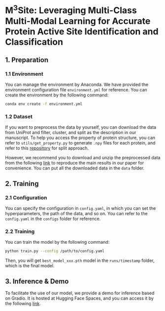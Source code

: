 # M<sup>3</sup>Site: Leveraging Multi-Class Multi-Modal Learning for Accurate Protein Active Site Identification and Classification

## 1. Preparation

### 1.1 Environment
You can manage the environment by Anaconda. We have provided the environment configuration file `environment.yml` for reference. You can create the environment by the following command:
```bash
conda env create -f environment.yml
```

### 1.2 Dataset

If you want to preprocess the data by yourself, you can download the data from UniProt and filter, cluster, and split as the description in our manuscript. To help you access the property of protein structure, you can refer to `utils/get_property.py` to generate `.npy` files for each protein, and refer to this [repository](https://github.com/Gift-OYS/MMSite) for split approach.

However, we recommend you to download and unzip the preprocessed data from the following [link](https://pan.baidu.com/s/1JP3OgoU7reIbSsz-RFwiXQ?pwd=5dnb) to reproduce the main results in our paper for convenience. You can put all the downloaded data in the `data` folder.

## 2. Training

### 2.1 Configuration
You can specify the configuration in `config.yaml`, in which you can set the hyperparameters, the path of the data, and so on. You can refer to the `config.yaml` in the `configs` folder for reference.

### 2.2 Training
You can train the model by the following command:
```bash
python train.py --config /path/to/config.yaml
```

Then, you will get `best_model_xxx.pth` model in the `runs/timestamp` folder, which is the final model.

## 3. Inference & Demo

To facilitate the use of our model, we provide a demo for inference based on Gradio. It is hosted at Hugging Face Spaces, and you can access it by the following [link](https://huggingface.co/spaces/anonymousforpaper/M3Site).
